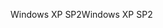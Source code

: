 <span data-ttu-id="8fd2f-101">Windows XP SP2</span><span class="sxs-lookup"><span data-stu-id="8fd2f-101">Windows XP SP2</span></span>